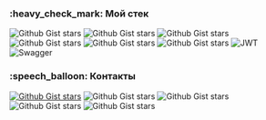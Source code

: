 
<h3>:heavy_check_mark: Мой стек</h3>
 	
![Github Gist stars](https://img.shields.io/badge/HTML5-E34F26?style=for-the-badge&logo=html5&logoColor=white)
![Github Gist stars](https://img.shields.io/badge/Sass-CC6699?style=for-the-badge&logo=sass&logoColor=white)
![Github Gist stars](https://img.shields.io/badge/JavaScript-F7DF1E?style=for-the-badge&logo=javascript&logoColor=black)
![Github Gist stars](https://img.shields.io/badge/TypeScript-007ACC?style=for-the-badge&logo=typescript&logoColor=white)
![Github Gist stars](https://img.shields.io/badge/React-20232A?style=for-the-badge&logo=react&logoColor=61DAFB)
![Github Gist stars](https://img.shields.io/badge/Redux-593D88?style=for-the-badge&logo=redux&logoColor=white)
![JWT](https://img.shields.io/badge/JWT-black?style=for-the-badge&logo=JSON%20web%20tokens&logoColor=red)
![Swagger](https://img.shields.io/badge/-Swagger-%23Clojure?style=for-the-badge&logo=swagger&logoColor=white)

<h3>:speech_balloon: Контакты</h3>

[![Github Gist stars](https://img.shields.io/badge/LinkedIn-0077B5?style=for-the-badge&logo=linkedin&logoColor=white)](https://www.linkedin.com/in/%D0%BC%D0%B0%D0%BA%D1%81%D0%B8%D0%BC-%D1%81%D0%BE%D0%BB%D0%BE%D0%B2%D1%8C%D0%B5%D0%B2-a0b754241)
![Github Gist stars](https://img.shields.io/badge/Gmail-D14836?style=for-the-badge&logo=gmail&logoColor=white)
![Github Gist stars](https://img.shields.io/badge/Telegram-2CA5E0?style=for-the-badge&logo=telegram&logoColor=white)
![Github Gist stars](https://img.shields.io/badge/Discord-7289DA?style=for-the-badge&logo=discord&logoColor=white)
![Github Gist stars](https://img.shields.io/badge/вконтакте-%232E87FB.svg?&style=for-the-badge&logo=vk&logoColor=white)

<!--
**maxim-slvv/maxim-slvv** is a ✨ _special_ ✨ repository because its `README.md` (this file) appears on your GitHub profile.
-->
